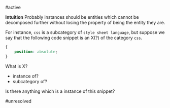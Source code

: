#active 

**Intuition**
Probably instances should be entities which cannot be decomposed further without losing the property of being the entity they are.

For instance, `css` is a subcategory of `style sheet language`, but suppose we say that the following code snippet is an X(?) of the category `css`.

```css
{
	position: absolute;
}
```
What is X?
- instance of?
- subcategory of?

Is there anything which is a instance of this snippet?

#unresolved

